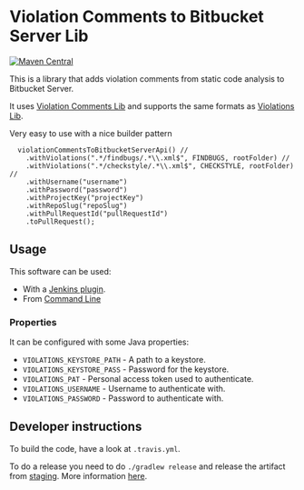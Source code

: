 # Violation Comments to Bitbucket Server Lib

[![Maven Central](https://maven-badges.herokuapp.com/maven-central/se.bjurr.violations/violation-comments-to-bitbucket-server-lib/badge.svg)](https://maven-badges.herokuapp.com/maven-central/se.bjurr.violations/violation-comments-to-bitbucket-server-lib)

This is a library that adds violation comments from static code analysis to Bitbucket Server.

It uses [Violation Comments Lib](https://github.com/tomasbjerre/violation-comments-lib) and supports the same formats as [Violations Lib](https://github.com/tomasbjerre/violations-lib).
 
Very easy to use with a nice builder pattern
```
  violationCommentsToBitbucketServerApi() //
    .withViolations(".*/findbugs/.*\\.xml$", FINDBUGS, rootFolder) //
    .withViolations(".*/checkstyle/.*\\.xml$", CHECKSTYLE, rootFolder) //
    .withUsername("username")
    .withPassword("password")
    .withProjectKey("projectKey")
    .withRepoSlug("repoSlug")
    .withPullRequestId("pullRequestId")
    .toPullRequest();
```

## Usage
This software can be used:
 * With a [Jenkins plugin](https://github.com/jenkinsci/violation-comments-to-stash-plugin).
 * From [Command Line](https://github.com/tomasbjerre/violation-comments-to-bitbucket-server-command-line)

### Properties

It can be configured with some Java properties:

 * `VIOLATIONS_KEYSTORE_PATH` - A path to a keystore.
 * `VIOLATIONS_KEYSTORE_PASS` - Password for the keystore. 
 * `VIOLATIONS_PAT` - Personal access token used to authenticate.
 * `VIOLATIONS_USERNAME` - Username to authenticate with.
 * `VIOLATIONS_PASSWORD` - Password to authenticate with.

## Developer instructions

To build the code, have a look at `.travis.yml`.

To do a release you need to do `./gradlew release` and release the artifact from [staging](https://oss.sonatype.org/#stagingRepositories). More information [here](http://central.sonatype.org/pages/releasing-the-deployment.html).
